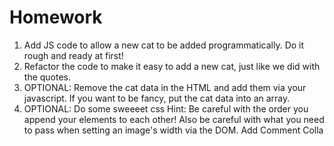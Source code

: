 # Homework
1. Add JS code to allow a new cat to be added programmatically. Do it rough and ready at first!
2. Refactor the code to make it easy to add a new cat, just like we did with the quotes.
3. OPTIONAL: Remove the cat data in the HTML and add them via your javascript. If you want to be fancy, put the cat data into an array.
4. OPTIONAL: Do some sweeeet css
Hint: Be careful with the order you append your elements to each other!
Also be careful with what you need to pass when setting an image's width via the DOM.
Add Comment Colla